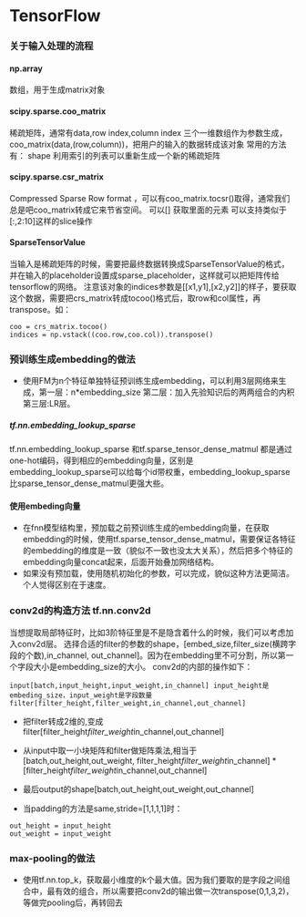 # TensorFlow
### 关于输入处理的流程

#### np.array
数组，用于生成matrix对象
#### scipy.sparse.coo_matrix
稀疏矩阵，通常有data,row index,column index 三个一维数组作为参数生成，coo_matrix(data,(row,column))，把用户的输入的数据转成该对象
常用的方法有：
shape 
利用索引的列表可以重新生成一个新的稀疏矩阵


#### scipy.sparse.csr_matrix
 Compressed Sparse Row format ，可以有coo_matrix.tocsr()取得，通常我们总是吧coo_matrix转成它来节省空间。
 可以[] 获取里面的元素
 可以支持类似于[:,2:10]这样的slice操作
 
 #### SparseTensorValue
 当输入是稀疏矩阵的时候，需要把最终数据转换成SparseTensorValue的格式，并在输入的placeholder设置成sparse_placeholder，这样就可以把矩阵传给tensorflow的网络。
 注意该对象的indices参数是[[x1,y1],[x2,y2]]的样子，要获取这个数据，需要把crs_matrix转成tocoo()格式后，取row和col属性，再transpose。如：
 ```
 coo = crs_matrix.tocoo()
 indices = np.vstack((coo.row,coo.col)).transpose()
 ```

### 预训练生成embedding的做法
* 使用FM为n个特征单独特征预训练生成embedding，可以利用3层网络来生成，第一层：n*embedding_size 第二层：加入先验知识后的两两组合的内积 第三层:LR层。

##### tf.nn.embedding_lookup_sparse
tf.nn.embedding_lookup_sparse 和tf.sparse_tensor_dense_matmul 都是通过one-hot编码，得到相应的embedding向量，区别是 embedding_lookup_sparse可以给每个id带权重，embedding_lookup_sparse比sparse_tensor_dense_matmul更强大些。
#### 使用embeding向量
* 在fnn模型结构里，预加载之前预训练生成的embedding向量，在获取embedding的时候，使用tf.sparse_tensor_dense_matmul，需要保证各特征的embedding的维度是一致（貌似不一致也没太大关系），然后把多个特征的embedding向量concat起来，后面开始叠加网络结构。
* 如果没有预加载，使用随机初始化的参数，可以完成，貌似这种方法更简洁。个人觉得区别在于速度。



### conv2d的构造方法 tf.nn.conv2d
当想提取局部特征时，比如3阶特征里是不是隐含着什么的时候，我们可以考虑加入conv2d层。
选择合适的filter的参数的shape，[embed_size,filter_size(横跨字段的个数),in_channel, out_channel]。因为在embedding里不可分割，所以第一个字段大小是embedding_size的大小。 conv2d的内部的操作如下：
```
input[batch,input_height,input_weight,in_channel] input_height是embeding_size，input_weight是字段数量
filter[filter_height,filter_weight,in_channel,out_channel]
```

* 把filter转成2维的,变成filter[filter_height*filter_weight*in_channel,out_channel] 
* 从input中取一小块矩阵和filter做矩阵乘法,相当于[batch,out_height,out_weight, filter_height*filter_weight*in_channel] * [filter_height*filter_weight*in_channel,out_channel]
* 最后output的shape[batch,out_height,out_weight,out_channel]

* 当padding的方法是same,stride=[1,1,1,1]时：
```
out_height = input_height 
out_weight = input_weight
```

### max-pooling的做法
* 使用tf.nn.top_k，获取最小维度的k个最大值。因为我们要取的是字段之间组合中，最有效的组合，所以需要把conv2d的输出做一次transpose(0,1,3,2)，等做完pooling后，再转回去





